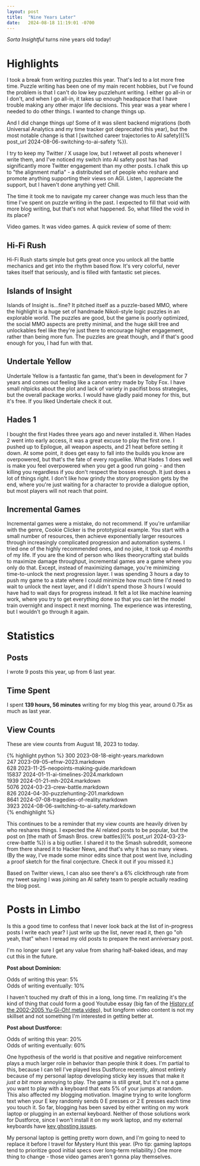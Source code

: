 ```yaml
---
layout: post
title:  "Nine Years Later"
date:   2024-08-18 11:19:01 -0700
---
```


*Sorta Insightful* turns nine years old today!

# Highlights

I took a break from writing puzzles this year.
That's led to a lot more free time.
Puzzle writing has been one of my main recent hobbies, but I've found the problem
is that I can't do low key puzzlehunt writing. I either go all-in or I don't,
and when I go all-in, it takes up enough headspace that I have trouble making any other
major life decisions.
This year was a year where I needed to do other things. I wanted to change things
up.

And I did change things up! Some of it was silent backend migrations
(both Universal Analytics and my time tracker got deprecated this year), but the
most notable change is that I [switched career trajectories to AI safety]({% post_url 2024-08-06-switching-to-ai-safety %}).

I try to keep my Twitter / X usage low, but I retweet all posts whenever I write
them, and I've noticed my switch into AI safety post has had significantly more
Twitter engagement than my other posts. I chalk this up to "the alignment mafia" - a distributed
set of people who reshare and promote anything supporting their views on AGI.
Listen, I appreciate the support, but I haven't done anything yet! Chill.

The time it took me to navigate my career change was much less than the time I've
spent on puzzle writing in the past.
I expected to fill that void with more blog writing,
but that's not what happened. So, what filled the void in its place?

Video games. It was video games. A quick review of some of them:

## Hi-Fi Rush

Hi-Fi Rush starts simple but gets great once you unlock all the battle mechanics and
get into the rhythm based flow. It's very colorful, never takes itself that seriously,
and is filled with fantastic set pieces.

## Islands of Insight

Islands of Insight is...fine? It pitched itself as a puzzle-based MMO, where the
highlight is a huge set of handmade Nikoli-style logic puzzles in an explorable world.
The puzzles are good, but the game is poorly optimized, the social MMO aspects
are pretty minimal, and the huge skill tree and unlockables feel like they're just there
to encourage higher engagement, rather than being more fun. The puzzles are great though,
and if that's good enough for you, I had fun with that.

## Undertale Yellow

Undertale Yellow is a fantastic fan game, that's been in development for 7 years
and comes out feeling like a canon entry made by Toby Fox. I have small nitpicks
about the plot and lack of variety in pacifist boss strategies, but the overall package
works. I would have gladly paid money for this, but it's free. If you liked Undertale
check it out.

## Hades 1

I bought the first Hades three
years ago and never installed it. When Hades 2 went into early access, it was a great excuse
to play the first one. I pushed up to
Epilogue, all weapon aspects, and 21 heat before setting it down. At some point, it does get easy to
fall into the builds you know are overpowered, but that's the fate of every roguelike.
What Hades 1 does well is make you feel overpowered when you get a good run going - and
then killing you regardless if you don't respect the bosses enough. It just does a lot of things right.
I don't like how grindy the story progression gets by the end, where you're just waiting for a character
to provide a dialogue option, but most players will not reach that point.

## Incremental Games

Incremental games were a mistake, do not recommend.
If you're unfamiliar with the genre, Cookie Clicker is the
prototypical example. You start with a small number of resources, then achieve
exponentially larger resources through increasingly complicated progression and
automation systems. I tried one of the highly recommended ones, and no joke, it took
up *4 months* of my life. If you are the kind of person who likes theorycrafting
stat builds to maximize damage throughput, incremental games are a game where
you only do that. Except, instead of maximizing damage, you're minimizing
time-to-unlock the next progression layer. I was spending 3 hours a day to push
my game to a state where I could minimize how much time I'd need to wait to unlock the next layer,
and if I didn't spend those 3 hours I would have had to wait days for progress instead.
It felt a lot
like machine learning work, where you try to get everything done so that you can
let the model train overnight and inspect it next morning. The experience was
interesting, but I wouldn't go through it again.


# Statistics

## Posts

I wrote 9 posts this year, up from 6 last year.

## Time Spent

I spent **139 hours, 56 minutes** writing for my blog this year, around 0.75x as much
as last year.

## View Counts

These are view counts from August 18, 2023 to today.

{% highlight python %}
300   2023-08-18-eight-years.markdown  
247   2023-09-05-efnw-2023.markdown  
628   2023-11-25-neopoints-making-guide.markdown  
15837 2024-01-11-ai-timelines-2024.markdown  
1939  2024-01-21-mh-2024.markdown  
5076  2024-03-23-crew-battle.markdown  
826   2024-04-30-puzzlehunting-201.markdown  
8641  2024-07-08-tragedies-of-reality.markdown  
3923  2024-08-06-switching-to-ai-safety.markdown  
{% endhighlight %}

This continues to be a reminder that my view counts are heavily driven by who reshares
things. I expected the AI related posts to be popular, but the post on
[the math of Smash Bros. crew battles]({% post_url 2024-03-23-crew-battle %}) is a big outlier.
I shared it to the Smash subreddit, someone from there shared it to Hacker News, and that's why
it has so many views. (By the way, I've made some minor edits since that post went live, including
a proof sketch for the final conjecture. Check it out if you missed it.)

Based on Twitter views, I can also see there's a 6% clickthrough rate from my tweet saying
I was joining an AI safety team to people actually reading the blog post.

# Posts in Limbo

Is this a good time to confess that I never look back at the list of in-progress posts
I write each year? I just write up the list, never read it, then go "oh yeah, that" when
I reread my old posts to prepare the next anniversary post.

I'm no longer sure I get any value from sharing half-baked ideas, and may cut this in the future.

**Post about Dominion:**

Odds of writing this year: 5%  
Odds of writing eventually: 10%

I haven't touched my draft of this in a long, long time. I'm realizing it's the kind
of thing that could form a good Youtube essay (big fan of the [History of the 2002-2005 Yu-Gi-Oh! meta video](https://www.youtube.com/watch?v=ZP61wUYPs_M)), but
longform video content is not my skillset and not something I'm interested in getting better at.

**Post about Dustforce:**

Odds of writing this year: 20%  
Odds of writing eventually: 60%

One hypothesis of the world is that positive and negative reinforcement plays a much larger
role in behavior than people think it does. I'm partial to this, because I can tell I've played
less Dustforce recently, almost entirely because of my personal laptop developing sticky
key issues that make it *just a bit* more annoying to play. The game is still great,
but it's not a game you want to play with a keyboard that eats 5% of your jumps at random.
This also affected my blogging motivation. Imagine trying to write longform text when
your E key randomly sends 0 E presses or 2 E presses each time you touch it.
So far, blogging has been saved by either writing on my work laptop or plugging in an external keyboard.
Neither of those solutions work for Dustforce, since I won't install it on
my work laptop, and my external keyboards have [key ghosting issues](https://www.microsoft.com/applied-sciences/projects/anti-ghosting-demo).

My personal laptop is getting pretty worn down, and I'm going to need to replace it before I travel
for Mystery Hunt this year. (Pro tip: gaming laptops tend to prioritize good initial specs
over long-term reliability.) One more thing to change - those video games aren't gonna play
themselves.
